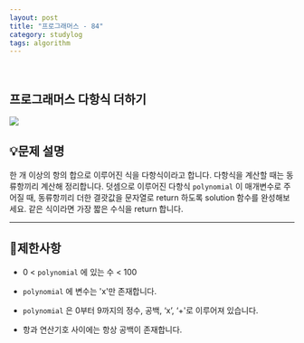 ```yaml
---
layout: post
title: "프로그래머스 - 84"
category: studylog
tags: algorithm
---
```


<br>

## 프로그래머스 다항식 더하기


![](https://velog.velcdn.com/images/dlsdud9098/post/e1464da6-734f-4172-a5d3-8df73b71a328/image.png)
## 💡문제 설명
한 개 이상의 항의 합으로 이루어진 식을 다항식이라고 합니다. 다항식을 계산할 때는 동류항끼리 계산해 정리합니다. 덧셈으로 이루어진 다항식 ```polynomial```
이 매개변수로 주어질 때, 동류항끼리 더한 결괏값을 문자열로 return 하도록 solution 함수를 완성해보세요. 같은 식이라면 가장 짧은 수식을 return 합니다.


---




## 🚫제한사항


* 0 &lt; ```polynomial```
에 있는 수 &lt; 100






* ```polynomial```
에 변수는 'x'만 존재합니다.






* ```polynomial```
은 0부터 9까지의 정수, 공백, ‘x’, ‘+'로 이루어져 있습니다.






* 항과 연산기호 사이에는 항상 공백이 존재합니다.






